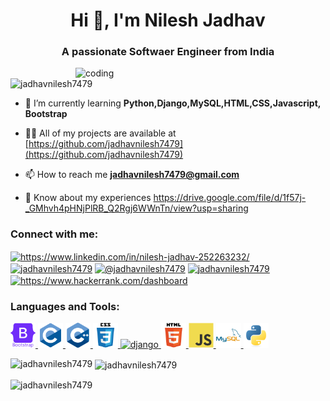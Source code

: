 <h1 align="center">Hi 👋, I'm Nilesh Jadhav</h1>
<h3 align="center">A passionate Softwaer Engineer from India</h3>
<img align="right" alt="coding" width="400" src="https://camo.githubusercontent.com/19db51af5f90f1b152bc0b9078f5fe97053955be5074f03f17019c70345bdcdb/68747470733a2f2f6d69726f2e6d656469756d2e636f6d2f6d61782f313336302f302a37513379765349765f7430696f4a2d5a2e676966">
<p align="left"> <img src="https://komarev.com/ghpvc/?username=jadhavnilesh7479&label=Profile%20views&color=0e75b6&style=flat" alt="jadhavnilesh7479" /> </p>

- 🌱 I’m currently learning **Python,Django,MySQL,HTML,CSS,Javascript, Bootstrap**

- 👨‍💻 All of my projects are available at [https://github.com/jadhavnilesh7479](https://github.com/jadhavnilesh7479)

- 📫 How to reach me **jadhavnilesh7479@gmail.com**

- 📄 Know about my experiences https://drive.google.com/file/d/1f57j-_GMhvh4pHNjPlRB_Q2Rgj6WWnTn/view?usp=sharing

<h3 align="left">Connect with me:</h3>
<p align="left">
<a href="https://www.linkedin.com/in/nilesh-jadhav-252263232/" target="_blank"><img align="center" src="https://raw.githubusercontent.com/rahuldkjain/github-profile-readme-generator/master/src/images/icons/Social/linked-in-alt.svg" alt="https://www.linkedin.com/in/nilesh-jadhav-252263232/" height="30" width="40" /></a>
<a href="https://instagram.com/jadhavnilesh7479" target="_blank""><img align="center" src="https://raw.githubusercontent.com/rahuldkjain/github-profile-readme-generator/master/src/images/icons/Social/instagram.svg" alt="jadhavnilesh7479" height="30" width="40" /></a>
<a href="https://www.hackerrank.com/profile/jadhavnilesh7479" target="_blank"><img align="center" src="https://raw.githubusercontent.com/rahuldkjain/github-profile-readme-generator/master/src/images/icons/Social/hackerrank.svg" alt="@jadhavnilesh7479" height="30" width="40" /></a>
<a href="https://www.leetcode.com/jadhavnilesh7479" target="_blank"><img align="center" src="https://raw.githubusercontent.com/rahuldkjain/github-profile-readme-generator/master/src/images/icons/Social/leet-code.svg" alt="jadhavnilesh7479" height="30" width="40" /></a>
<a href="https://www.hackerrank.com/profile/jadhavnilesh7479" target="_blank"><img align="center" src="https://raw.githubusercontent.com/rahuldkjain/github-profile-readme-generator/master/src/images/icons/Social/hackerearth.svg" alt="https://www.hackerrank.com/dashboard" height="30" width="40" /></a>
</p>

<h3 align="left">Languages and Tools:</h3>
<p align="left"> <a href="https://getbootstrap.com" target="_blank" rel="noreferrer"> <img src="https://raw.githubusercontent.com/devicons/devicon/master/icons/bootstrap/bootstrap-plain-wordmark.svg" alt="bootstrap" width="40" height="40"/> </a> <a href="https://www.cprogramming.com/" target="_blank" rel="noreferrer"> <img src="https://raw.githubusercontent.com/devicons/devicon/master/icons/c/c-original.svg" alt="c" width="40" height="40"/> </a> <a href="https://www.w3schools.com/cpp/" target="_blank" rel="noreferrer"> <img src="https://raw.githubusercontent.com/devicons/devicon/master/icons/cplusplus/cplusplus-original.svg" alt="cplusplus" width="40" height="40"/> </a> <a href="https://www.w3schools.com/css/" target="_blank" rel="noreferrer"> <img src="https://raw.githubusercontent.com/devicons/devicon/master/icons/css3/css3-original-wordmark.svg" alt="css3" width="40" height="40"/> </a> <a href="https://www.djangoproject.com/" target="_blank" rel="noreferrer"> <img src="https://cdn.worldvectorlogo.com/logos/django.svg" alt="django" width="40" height="40"/> </a> <a href="https://www.w3.org/html/" target="_blank" rel="noreferrer"> <img src="https://raw.githubusercontent.com/devicons/devicon/master/icons/html5/html5-original-wordmark.svg" alt="html5" width="40" height="40"/> </a> <a href="https://developer.mozilla.org/en-US/docs/Web/JavaScript" target="_blank" rel="noreferrer"> <img src="https://raw.githubusercontent.com/devicons/devicon/master/icons/javascript/javascript-original.svg" alt="javascript" width="40" height="40"/> </a> <a href="https://www.mysql.com/" target="_blank" rel="noreferrer"> <img src="https://raw.githubusercontent.com/devicons/devicon/master/icons/mysql/mysql-original-wordmark.svg" alt="mysql" width="40" height="40"/> </a> <a href="https://www.python.org" target="_blank" rel="noreferrer"> <img src="https://raw.githubusercontent.com/devicons/devicon/master/icons/python/python-original.svg" alt="python" width="40" height="40"/> </a> </p>

<p><img align="left" src="https://github-readme-stats.vercel.app/api/top-langs?username=jadhavnilesh7479&show_icons=true&locale=en&layout=compact" alt="jadhavnilesh7479" /></p>

<p>&nbsp;<img align="center" src="https://github-readme-stats.vercel.app/api?username=jadhavnilesh7479&show_icons=true&locale=en" alt="jadhavnilesh7479" /></p>

<p><img align="center" src="https://github-readme-streak-stats.herokuapp.com/?user=jadhavnilesh7479&" alt="jadhavnilesh7479" /></p>
